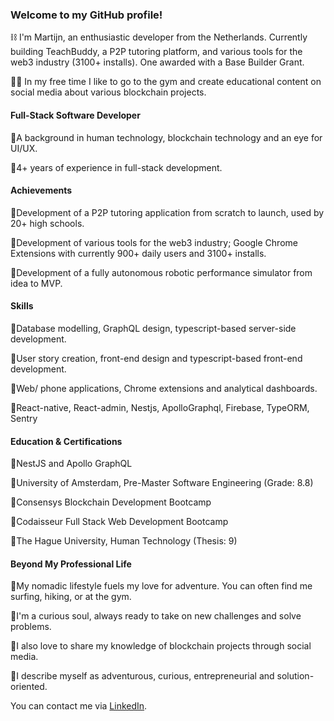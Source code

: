 ### Welcome to my GitHub profile! ###

:chains:  I'm Martijn, an enthusiastic developer from the Netherlands. Currently building TeachBuddy, a P2P tutoring platform, and various tools for the web3 industry (3100+ installs). One awarded with a Base Builder Grant.

:man_student:  In my free time I like to go to the gym and create educational content on social media about various blockchain projects.

#### Full-Stack Software Developer 

🔹A background in human technology, blockchain technology and an eye for UI/UX.

🔹4+ years of experience in full-stack development.

#### Achievements 
🔹Development of a P2P tutoring application from scratch to launch, used by 20+ high schools.

🔹Development of various tools for the web3 industry; Google Chrome Extensions with currently 900+ daily users and 3100+ installs.

🔹Development of a fully autonomous robotic performance simulator from idea to MVP.

#### Skills
🔹Database modelling, GraphQL design, typescript-based server-side development. 

🔹User story creation, front-end design and typescript-based front-end development.

🔹Web/ phone applications, Chrome extensions and analytical dashboards.

🔹React-native, React-admin, Nestjs, ApolloGraphql, Firebase, TypeORM, Sentry


#### Education & Certifications 
🔹NestJS and Apollo GraphQL

🔹University of Amsterdam, Pre-Master Software Engineering (Grade: 8.8)

🔹Consensys Blockchain Development Bootcamp

🔹Codaisseur Full Stack Web Development Bootcamp

🔹The Hague University, Human Technology (Thesis: 9)


#### Beyond My Professional Life
🔹My nomadic lifestyle fuels my love for adventure. You can often find me surfing, hiking, or at the gym. 

🔹I'm a curious soul, always ready to take on new challenges and solve problems. 

🔹I also love to share my knowledge of blockchain projects through social media.

🔹I describe myself as adventurous, curious, entrepreneurial and solution-oriented.



You can contact me via [LinkedIn](https://www.linkedin.com/in/martijnvanven/).



